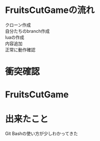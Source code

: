 # FruitsCutGameの流れ
クローン作成<br>
自分たちのbranch作成<br>
luaの作成<br>
内容追加<br>
正常に動作確認<br>

# 衝突確認
# FruitsCutGame
# 出来たこと
Git Bashの使い方が少しわかってきた<br>

